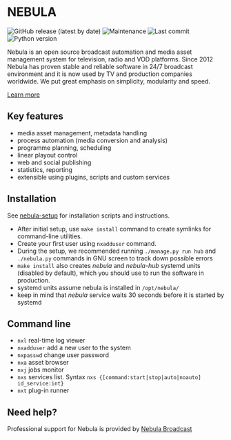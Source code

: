 NEBULA
======

![GitHub release (latest by date)](https://img.shields.io/github/v/release/nebulabroadcast/nebula?style=for-the-badge)
![Maintenance](https://img.shields.io/maintenance/yes/2020?style=for-the-badge)
![Last commit](https://img.shields.io/github/last-commit/immstudios/nebula?style=for-the-badge)
![Python version](https://img.shields.io/badge/python-3.7-blue?style=for-the-badge)

Nebula is an open source broadcast automation and media asset management system for television, radio and VOD platforms.
Since 2012 Nebula has proven stable and reliable software in 24/7 broadcast environment and it is now used by TV and production companies worldwide. We put great emphasis on simplicity, modularity and speed.

[Learn more](https://nebulabroadcast.com/about/nebula.html)

Key features
------------

 - media asset management, metadata handling
 - process automation (media conversion and analysis)
 - programme planning, scheduling
 - linear playout control
 - web and social publishing
 - statistics, reporting
 - extensible using plugins, scripts and custom services

Installation
------------

See [nebula-setup](https://github.com/nebulabroadcast/nebula-setup)
for installation scripts and instructions.

 - After initial setup, use `make install` command to create symlinks for command-line utilities.
 - Create your first user using `nxadduser` command.
 - During the setup, we recommended running `./manage.py run hub` and `./nebula.py` 
   commands in GNU screen to track down possible errors
 - `make install` also creates *nebula* and *nebula-hub* systemd units (disabled by default), 
   which you should use to run the software in production.
 - systemd units assume nebula is installed in `/opt/nebula/`
 - keep in mind that *nebula* service waits 30 seconds before it is started by systemd
 
Command line
------------
 
 - `nxl` real-time log viewer
 - `nxadduser` add a new user to the system
 - `nxpasswd` change user password
 - `nxa` asset browser
 - `nxj` jobs monitor
 - `nxs` services list. Syntax `nxs {[command:start|stop|auto|noauto] id_service:int}`
 - `nxt` plug-in runner

Need help?
----------

Professional support for Nebula is provided by [Nebula Broadcast](https://nebulabroadcast.com)
